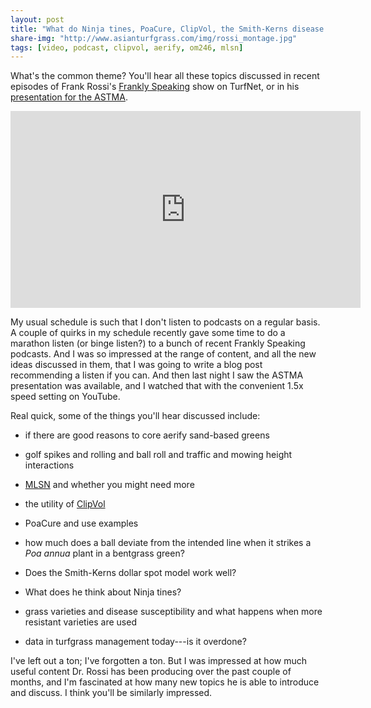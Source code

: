 ```yaml
---
layout: post
title: "What do Ninja tines, PoaCure, ClipVol, the Smith-Kerns disease model, ball roll, and MLSN have in common?"
share-img: "http://www.asianturfgrass.com/img/rossi_montage.jpg"
tags: [video, podcast, clipvol, aerify, om246, mlsn]
---
```


What's the common theme? You'll hear all these topics discussed in recent episodes of Frank Rossi's  [Frankly Speaking](https://www.turfnet.com/podcasts/rossi/) show on TurfNet, or in his [presentation for the ASTMA](https://youtu.be/iMtn6_Uxm3o).

<iframe width="560" height="315" src="https://www.youtube.com/embed/iMtn6_Uxm3o" frameborder="0" allow="accelerometer; autoplay; encrypted-media; gyroscope; picture-in-picture" allowfullscreen></iframe>

My usual schedule is such that I don't listen to podcasts on a regular basis. A couple of quirks in my schedule recently gave some time to do a marathon listen (or binge listen?) to a bunch of recent Frankly Speaking podcasts. And I was so impressed at the range of content, and all the new ideas discussed in them, that I was going to write a blog post recommending a listen if you can. And then last night I saw the ASTMA presentation was available, and I watched that with the convenient 1.5x speed setting on YouTube.

Real quick, some of the things you'll hear discussed include:

* if there are good reasons to core aerify sand-based greens

* golf spikes and rolling and ball roll and traffic and mowing height interactions

* [MLSN](https://www.paceturf.org/index.php/journal/minimum_level_for_sustainable_nutrition) and whether you might need more

* the utility of [ClipVol](https://www.asianturfgrass.com/buckets/) 

* PoaCure and use examples

* how much does a ball deviate from the intended line when it strikes a *Poa annua* plant in a bentgrass green?

* Does the Smith-Kerns dollar spot model work well?

* What does he think about Ninja tines?

* grass varieties and disease susceptibility and what happens when more resistant varieties are used

* data in turfgrass management today---is it overdone?

I've left out a ton; I've forgotten a ton. But I was impressed at how much useful content Dr. Rossi has been producing over the past couple of months, and I'm fascinated at how many new topics he is able to introduce and discuss. I think you'll be similarly impressed.
